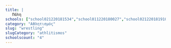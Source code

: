 ```yaml
---
title: |
   Πάλη
schools: ["school021220181534","school011220180027","school021220181910","school021220181256"]
category: "Αθλητισμός"
slug: "wrestling"
slugCategory: "athlitismos"
schoolscount: "4"
---
```


